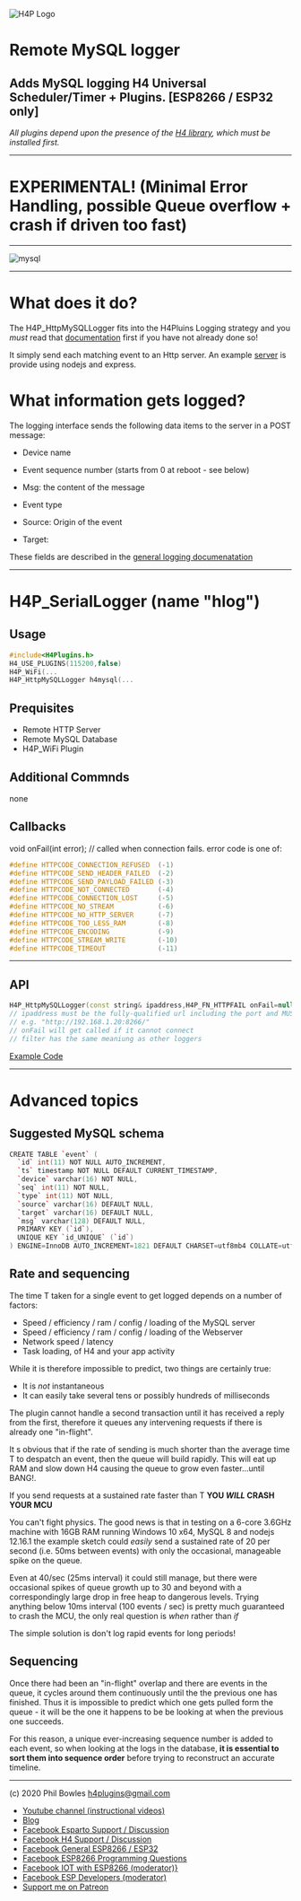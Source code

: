 ![H4P Logo](/assets/DiagLogo.jpg)

# Remote MySQL logger

## Adds MySQL logging H4 Universal Scheduler/Timer + Plugins. [ESP8266 / ESP32 only]

*All plugins depend upon the presence of the [H4 library](https://github.com/philbowles/H4), which must be installed first.*

---

# EXPERIMENTAL! (Minimal Error Handling, possible Queue overflow + crash if driven too fast)

---

![mysql](../assets/mysql.jpg)

---
# What does it do?

The H4P_HttpMySQLLogger fits into the H4Pluins Logging strategy and you *must* read that [documentation](h4logs.md) first if you have not already done so!

It simply send each matching event to an Http server. An example [server](../examples/H4P_HttpMySQLLogger/mysqlrest/README.MD) is provide using nodejs and express.

# What information gets logged?

The logging interface sends the following data items to the server in a POST message:

* Device name

* Event sequence number (starts from 0 at reboot - see below)
  
* Msg: the content of the message
  
* Event type
  
* Source: Origin of the event

* Target: 

These fields are described in the [general logging documenatation](h4logs.md)

---

# H4P_SerialLogger (name "hlog")

## Usage

```cpp
#include<H4Plugins.h>
H4_USE_PLUGINS(115200,false)
H4P_WiFi(...
H4P_HttpMySQLLogger h4mysql(...
```
## Prequisites

* Remote HTTP Server
* Remote MySQL Database
* H4P_WiFi Plugin

## Additional Commnds

none

## Callbacks

void onFail(int error); // called when connection fails. error code is one of: 

```cpp
#define HTTPCODE_CONNECTION_REFUSED  (-1)
#define HTTPCODE_SEND_HEADER_FAILED  (-2)
#define HTTPCODE_SEND_PAYLOAD_FAILED (-3)
#define HTTPCODE_NOT_CONNECTED       (-4)
#define HTTPCODE_CONNECTION_LOST     (-5)
#define HTTPCODE_NO_STREAM           (-6)
#define HTTPCODE_NO_HTTP_SERVER      (-7)
#define HTTPCODE_TOO_LESS_RAM        (-8)
#define HTTPCODE_ENCODING            (-9)
#define HTTPCODE_STREAM_WRITE        (-10)
#define HTTPCODE_TIMEOUT             (-11)
```

---

## API

```cpp
H4P_HttpMySQLLogger(const string& ipaddress,H4P_FN_HTTPFAIL onFail=nullptr,uint32_t filter=H4P_LOG_ALL): 
// ipaddress must be the fully-qualified url including the port and MUST HAVE A TRAILING "/"
// e.g. "http://192.168.1.20:8266/"
// onFail will get called if it cannot connect
// filter has the same meaniung as other loggers
```

[Example Code](../examples/H4P_HttpMySQLLogger/H4P_HttpMySQLLogger.ino)

---

# Advanced topics

## Suggested MySQL schema

```cpp
CREATE TABLE `event` (
  `id` int(11) NOT NULL AUTO_INCREMENT,
  `ts` timestamp NOT NULL DEFAULT CURRENT_TIMESTAMP,
  `device` varchar(16) NOT NULL,
  `seq` int(11) NOT NULL,
  `type` int(11) NOT NULL,
  `source` varchar(16) DEFAULT NULL,
  `target` varchar(16) DEFAULT NULL,
  `msg` varchar(128) DEFAULT NULL,
  PRIMARY KEY (`id`),
  UNIQUE KEY `id_UNIQUE` (`id`)
) ENGINE=InnoDB AUTO_INCREMENT=1821 DEFAULT CHARSET=utf8mb4 COLLATE=utf8mb4_0900_ai_ci;
```

## Rate and sequencing

The time T taken for a single event to get logged depends on a number of factors:

* Speed / efficiency / ram / config / loading of the MySQL server
* Speed / efficiency / ram / config / loading of the Webserver
* Network speed / latency
* Task loading, of H4 and your app activity

While it is therefore impossible to predict, two things are certainly true:

* It is *not* instantaneous
* It can easily take several tens or possibly hundreds of milliseconds

The plugin cannot handle a second transaction until it has received a reply from the first, therefore it queues any intervening requests if there is already one "in-flight".

It s obvious that if the rate of sending is much shorter than the average time T to despatch an event, then the queue will build rapidly. This will eat up RAM and slow down H4 causing the queue to grow even faster...until BANG!.

If you send requests at a sustained rate faster than T **YOU *WILL* CRASH YOUR MCU**

You can't fight physics. The good news is that in testing on a 6-core 3.6GHz machine with 16GB RAM running Windows 10 x64, MySQL 8 and nodejs 12.16.1 the example sketch could *easily* send a sustained rate of 20 per second (i.e. 50ms between events) with only the occasional, manageable spike on the queue.

Even at 40/sec (25ms interval) it could still manage, but there were occasional spikes of queue growth up to 30 and beyond with a correspondingly large drop in free heap to dangerous levels. Trying anything below 10ms interval (100 events / sec) is pretty much guaranteed to crash the MCU, the only real question is *when* rather than *if*

The simple solution is don't log rapid events for long periods!

## Sequencing

Once there had been an "in-flight" overlap and there are events in the queue, it cycles around them continuously until the the previous one has finished. Thus it is impossible to predict which one gets pulled form the queue - it will be the one it happens to be be looking at when the previous one succeeds.

For this reason, a unique ever-increasing sequence number is added to each event, so when looking at the logs in the database, **it is essential to sort them into sequence order** before trying to reconstruct an accurate timeline.

---

(c) 2020 Phil Bowles h4plugins@gmail.com

* [Youtube channel (instructional videos)](https://www.youtube.com/channel/UCYi-Ko76_3p9hBUtleZRY6g)
* [Blog](https://8266iot.blogspot.com)
* [Facebook Esparto Support / Discussion](https://www.facebook.com/groups/esparto8266/)
* [Facebook H4  Support / Discussion](https://www.facebook.com/groups/444344099599131/)
* [Facebook General ESP8266 / ESP32](https://www.facebook.com/groups/2125820374390340/)
* [Facebook ESP8266 Programming Questions](https://www.facebook.com/groups/esp8266questions/)
* [Facebook IOT with ESP8266 (moderator)}](https://www.facebook.com/groups/1591467384241011/)
* [Facebook ESP Developers (moderator)](https://www.facebook.com/groups/ESP8266/)
* [Support me on Patreon](https://patreon.com/esparto)
